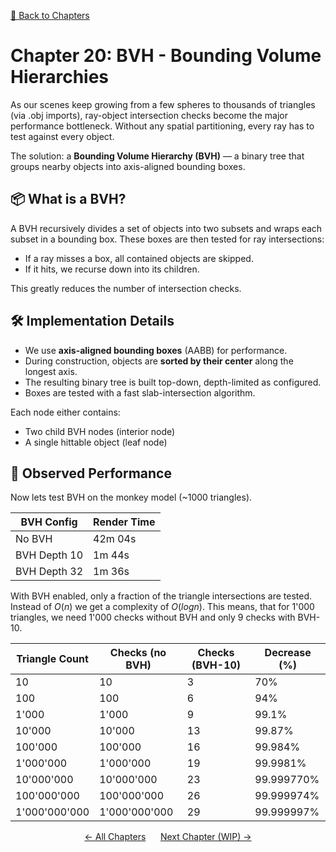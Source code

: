 [🔗 Back to Chapters](/README.md#-chapters)

# Chapter 20: BVH - Bounding Volume Hierarchies

As our scenes keep growing from a few spheres to thousands of triangles (via .obj imports), ray-object intersection checks become the major performance bottleneck. Without any spatial partitioning, every ray has to test against every object.

The solution: a **Bounding Volume Hierarchy (BVH)** — a binary tree that groups nearby objects into axis-aligned bounding boxes.

## 📦 What is a BVH?

A BVH recursively divides a set of objects into two subsets and wraps each subset in a bounding box. These boxes are then tested for ray intersections:

- If a ray misses a box, all contained objects are skipped.
- If it hits, we recurse down into its children.

This greatly reduces the number of intersection checks.

## 🛠️ Implementation Details

- We use **axis-aligned bounding boxes** (AABB) for performance.
- During construction, objects are **sorted by their center** along the longest axis.
- The resulting binary tree is built top-down, depth-limited as configured.
- Boxes are tested with a fast slab-intersection algorithm.

Each node either contains:

- Two child BVH nodes (interior node)
- A single hittable object (leaf node)

## 🧪 Observed Performance

Now lets test BVH on the monkey model (~1000 triangles).

| BVH Config   | Render Time |
| ------------ | ----------- |
| No BVH       | 42m 04s     |
| BVH Depth 10 | 1m 44s      |
| BVH Depth 32 | 1m 36s      |

With BVH enabled, only a fraction of the triangle intersections are tested. Instead of $O(n)$ we get a complexity of $O(log n)$. This means, that for 1'000 triangles, we need 1'000 checks without BVH and only 9 checks with BVH-10.

| Triangle Count | Checks (no BVH) | Checks (BVH-10) | Decrease (%) |
| -------------- | --------------- | --------------- | ------------ |
| 10             | 10              | 3               | 70%          |
| 100            | 100             | 6               | 94%          |
| 1'000          | 1'000           | 9               | 99.1%        |
| 10'000         | 10'000          | 13              | 99.87%       |
| 100'000        | 100'000         | 16              | 99.984%      |
| 1'000'000      | 1'000'000       | 19              | 99.9981%     |
| 10'000'000     | 10'000'000      | 23              | 99.999770%   |
| 100'000'000    | 100'000'000     | 26              | 99.999974%   |
| 1'000'000'000  | 1'000'000'000   | 29              | 99.999997%   |

<div align="center">
  <a href="./19_monkey_render.md">← All Chapters</a>&nbsp;&nbsp;&nbsp;&nbsp;&nbsp;
  <a href="#">Next Chapter (WIP) →</a>
</div>
